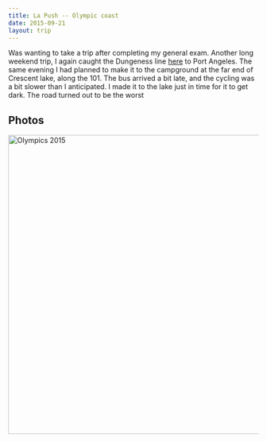 ```yaml
---
title: La Push -- Olympic coast
date: 2015-09-21
layout: trip
---
```


Was wanting to take a trip after completing my general exam. Another long weekend trip, I again caught the Dungeness line [here](https://olympicbuslines.com/) to Port Angeles. The same evening I had planned to make it to the campground at the far end of Crescent lake, along the 101. The bus arrived a bit late, and the cycling was a bit slower than I anticipated. I made it to the lake just in time for it to get dark. The road turned out to be the worst 



## Photos

<a data-flickr-embed="true"  href="https://www.flickr.com/photos/149922637@N08/albums/72157683023986634" title="Olympics 2015"><img src="https://farm5.staticflickr.com/4265/35558888522_677ae218ac_c.jpg" width="800" height="602" alt="Olympics 2015"></a><script async src="//embedr.flickr.com/assets/client-code.js" charset="utf-8"></script>
